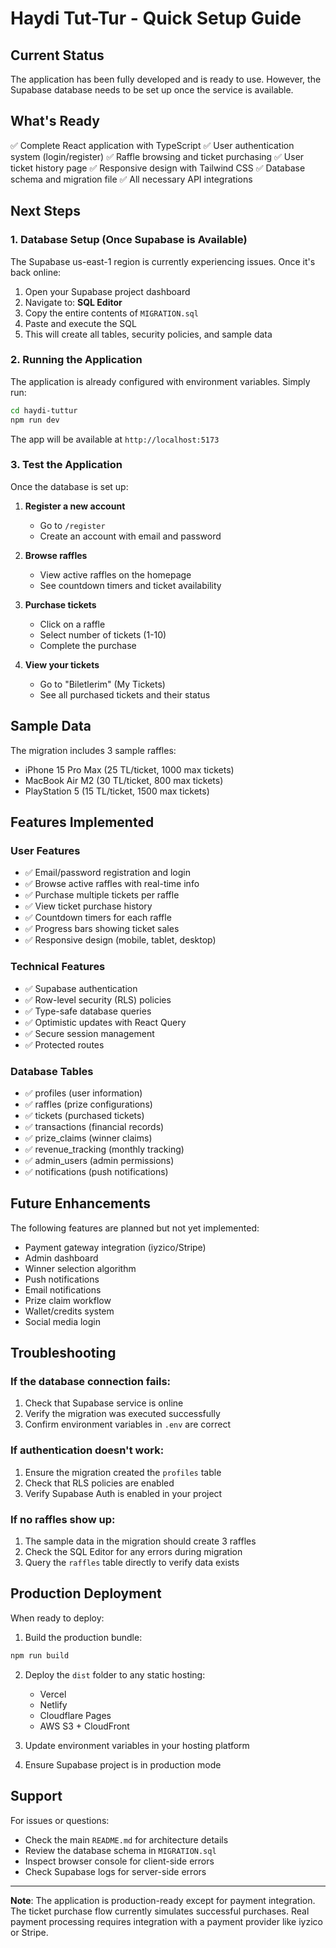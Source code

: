 # Haydi Tut-Tur - Quick Setup Guide

## Current Status

The application has been fully developed and is ready to use. However, the Supabase database needs to be set up once the service is available.

## What's Ready

✅ Complete React application with TypeScript
✅ User authentication system (login/register)
✅ Raffle browsing and ticket purchasing
✅ User ticket history page
✅ Responsive design with Tailwind CSS
✅ Database schema and migration file
✅ All necessary API integrations

## Next Steps

### 1. Database Setup (Once Supabase is Available)

The Supabase us-east-1 region is currently experiencing issues. Once it's back online:

1. Open your Supabase project dashboard
2. Navigate to: **SQL Editor**
3. Copy the entire contents of `MIGRATION.sql`
4. Paste and execute the SQL
5. This will create all tables, security policies, and sample data

### 2. Running the Application

The application is already configured with environment variables. Simply run:

```bash
cd haydi-tuttur
npm run dev
```

The app will be available at `http://localhost:5173`

### 3. Test the Application

Once the database is set up:

1. **Register a new account**
   - Go to `/register`
   - Create an account with email and password

2. **Browse raffles**
   - View active raffles on the homepage
   - See countdown timers and ticket availability

3. **Purchase tickets**
   - Click on a raffle
   - Select number of tickets (1-10)
   - Complete the purchase

4. **View your tickets**
   - Go to "Biletlerim" (My Tickets)
   - See all purchased tickets and their status

## Sample Data

The migration includes 3 sample raffles:
- iPhone 15 Pro Max (25 TL/ticket, 1000 max tickets)
- MacBook Air M2 (30 TL/ticket, 800 max tickets)
- PlayStation 5 (15 TL/ticket, 1500 max tickets)

## Features Implemented

### User Features
- ✅ Email/password registration and login
- ✅ Browse active raffles with real-time info
- ✅ Purchase multiple tickets per raffle
- ✅ View ticket purchase history
- ✅ Countdown timers for each raffle
- ✅ Progress bars showing ticket sales
- ✅ Responsive design (mobile, tablet, desktop)

### Technical Features
- ✅ Supabase authentication
- ✅ Row-level security (RLS) policies
- ✅ Type-safe database queries
- ✅ Optimistic updates with React Query
- ✅ Secure session management
- ✅ Protected routes

### Database Tables
- ✅ profiles (user information)
- ✅ raffles (prize configurations)
- ✅ tickets (purchased tickets)
- ✅ transactions (financial records)
- ✅ prize_claims (winner claims)
- ✅ revenue_tracking (monthly tracking)
- ✅ admin_users (admin permissions)
- ✅ notifications (push notifications)

## Future Enhancements

The following features are planned but not yet implemented:

- Payment gateway integration (iyzico/Stripe)
- Admin dashboard
- Winner selection algorithm
- Push notifications
- Email notifications
- Prize claim workflow
- Wallet/credits system
- Social media login

## Troubleshooting

### If the database connection fails:
1. Check that Supabase service is online
2. Verify the migration was executed successfully
3. Confirm environment variables in `.env` are correct

### If authentication doesn't work:
1. Ensure the migration created the `profiles` table
2. Check that RLS policies are enabled
3. Verify Supabase Auth is enabled in your project

### If no raffles show up:
1. The sample data in the migration should create 3 raffles
2. Check the SQL Editor for any errors during migration
3. Query the `raffles` table directly to verify data exists

## Production Deployment

When ready to deploy:

1. Build the production bundle:
```bash
npm run build
```

2. Deploy the `dist` folder to any static hosting:
   - Vercel
   - Netlify
   - Cloudflare Pages
   - AWS S3 + CloudFront

3. Update environment variables in your hosting platform

4. Ensure Supabase project is in production mode

## Support

For issues or questions:
- Check the main `README.md` for architecture details
- Review the database schema in `MIGRATION.sql`
- Inspect browser console for client-side errors
- Check Supabase logs for server-side errors

---

**Note**: The application is production-ready except for payment integration. The ticket purchase flow currently simulates successful purchases. Real payment processing requires integration with a payment provider like iyzico or Stripe.
